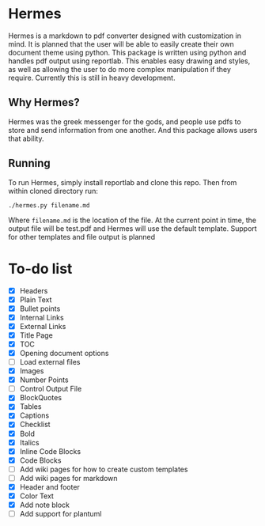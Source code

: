 # Hermes
Hermes is a markdown to pdf converter designed with customization in mind. It is planned that the user will be able to easily create their own document theme using python. This package is written using python and handles pdf output using reportlab. This enables easy drawing and styles, as well as allowing the user to do more complex manipulation if they require. Currently this is still in heavy development.

## Why Hermes?
Hermes was the greek messenger for the gods, and people use pdfs to store and send information from one another. And this package allows users that ability.

## Running
To run Hermes, simply install reportlab and clone this repo. Then from within cloned directory run:
```shell
./hermes.py filename.md
```
Where `filename.md` is the location of the file. At the current point in time, the output file will be test.pdf and Hermes will use the default template. Support for other templates and file output is planned

# To-do list
- [x] Headers
- [x] Plain Text
- [x] Bullet points
- [x] Internal Links
- [x] External Links
- [x] Title Page
- [x] TOC
- [x] Opening document options
- [ ] Load external files
- [x] Images
- [x] Number Points
- [ ] Control Output File
- [x] BlockQuotes
- [x] Tables
- [x] Captions
- [x] Checklist
- [x] Bold
- [x] Italics
- [x] Inline Code Blocks
- [x] Code Blocks
- [ ] Add wiki pages for how to create custom templates
- [ ] Add wiki pages for markdown
- [x] Header and footer
- [x] Color Text
- [x] Add note block
- [ ] Add support for plantuml